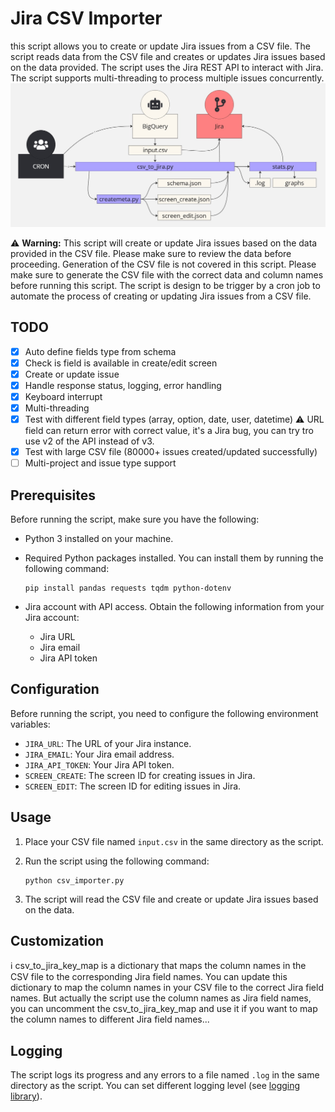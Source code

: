 # Jira CSV Importer

this script allows you to create or update Jira issues from a CSV file. The script reads data from the CSV file and creates or updates Jira issues based on the data provided. The script uses the Jira REST API to interact with Jira. The script supports multi-threading to process multiple issues concurrently.
![image](https://github.com/Okura66/Jira-CSV-importer/blob/main/Sch%C3%A9ma%20Python.jpg)

⚠️ **Warning:** This script will create or update Jira issues based on the data provided in the CSV file. Please make sure to review the data before proceeding.
Generation of the CSV file is not covered in this script. Please make sure to generate the CSV file with the correct data and column names before running this script.
The script is design to be trigger by a cron job to automate the process of creating or updating Jira issues from a CSV file.

## TODO
- [x] Auto define fields type from schema
- [x] Check is field is available in create/edit screen
- [x] Create or update issue
- [x] Handle response status, logging, error handling
- [x] Keyboard interrupt
- [x] Multi-threading
- [x] Test with different field types (array, option, date, user, datetime)
:warning: URL field can return error with correct value, it's a Jira bug, you can try tro use v2 of the API instead of v3.
- [x] Test with large CSV file (80000+ issues created/updated successfully)
- [ ] Multi-project and issue type support

## Prerequisites

Before running the script, make sure you have the following:

- Python 3 installed on your machine.
- Required Python packages installed. You can install them by running the following command:

    ```
    pip install pandas requests tqdm python-dotenv
    ```

- Jira account with API access. Obtain the following information from your Jira account:

    - Jira URL
    - Jira email
    - Jira API token

## Configuration

Before running the script, you need to configure the following environment variables:

- `JIRA_URL`: The URL of your Jira instance.
- `JIRA_EMAIL`: Your Jira email address.
- `JIRA_API_TOKEN`: Your Jira API token.
- `SCREEN_CREATE`: The screen ID for creating issues in Jira.
- `SCREEN_EDIT`: The screen ID for editing issues in Jira.

## Usage

1. Place your CSV file named `input.csv` in the same directory as the script.
2. Run the script using the following command:

     ```
     python csv_importer.py
     ```

3. The script will read the CSV file and create or update Jira issues based on the data.

## Customization

ℹ️ csv_to_jira_key_map is a dictionary that maps the column names in the CSV file to the corresponding Jira field names. You can update this dictionary to map the column names in your CSV file to the correct Jira field names. But actually the script use the column names as Jira field names, you can uncomment the csv_to_jira_key_map and use it if you want to map the column names to different Jira field names...

## Logging

The script logs its progress and any errors to a file named `.log` in the same directory as the script.
You can set different logging level (see [logging library](https://docs.python.org/3/library/logging.html#logging-levels)).

